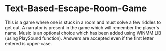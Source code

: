 # Text-Based-Escape-Room-Game
This is a game where one is stuck in a room and must solve a few riddles to get out. A narrator is present in the game which will remember the player's name. Music is an optional choice which has been added using WINMM.LIB (using PlaySound function). Answers are accepted even if the first letter entered is upper-case.
